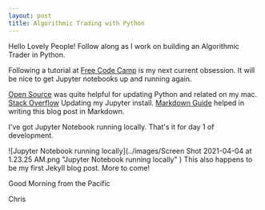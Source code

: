 ```yaml
---
layout: post
title: Algorithmic Trading with Python
---
```


Hello Lovely People! Follow along as I work on building an Algorithmic Trader in Python.

Following a tutorial at [Free Code Camp](https://www.freecodecamp.org/news/algorithmic-trading-in-python/) is my next current obsession.
It will be nice to get Jupyter notebooks up and running again. 


[Open Source](https://opensource.com/article/19/5/python-3-default-mac) was quite helpful for updating Python and related on my mac.
[Stack Overflow](https://stackoverflow.com/questions/51391928/failed-to-install-jupyter-using-pip) Updating my Jupyter install.
[Markdown Guide](https://www.markdownguide.org/basic-syntax/#links) helped in writing this blog post in Markdown.

I've got Jupyter Notebook running locally. That's it for day 1 of development. 

![Jupyter Notebook running locally](../images/Screen Shot 2021-04-04 at 1.23.25 AM.png "Jupyter Notebook running locally" )
This also happens to be my first Jekyll blog post. More to come!

Good Morning from the Pacific

Chris
